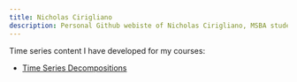 ```yaml
---
title: Nicholas Cirigliano
description: Personal Github webiste of Nicholas Cirigliano, MSBA student at William & Mary
---
```


Time series content I have developed for my courses: 

 - [Time Series Decompositions](/TimeSeries/index.md)
